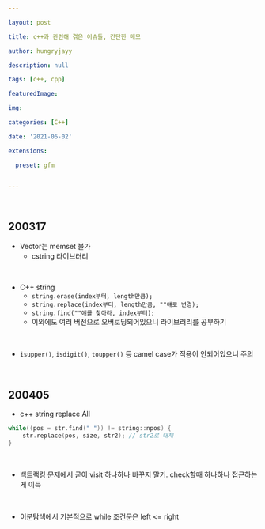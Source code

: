 ```yaml
---

layout: post

title: c++과 관련해 겪은 이슈들, 간단한 메모

author: hungryjayy

description: null

tags: [c++, cpp]

featuredImage: 

img: 

categories: [C++]

date: '2021-06-02'

extensions:

  preset: gfm


---
```


<br>

## 200317

* Vector는 memset 불가
  * cstring 라이브러리

<br>

* C++ string
  * `string.erase(index부터, length만큼);`
  * `string.replace(index부터, length만큼, ""얘로 변경);`
  * `string.find(""얘를 찾아라, index부터);`
  * 이외에도 여러 버전으로 오버로딩되어있으니 라이브러리를 공부하기

<br>

* `isupper()`, `isdigit()`, `toupper()` 등 camel case가 적용이 안되어있으니 주의

<br>

## 200405

* c++ string replace All

```c++
while((pos = str.find(" ")) != string::npos) {
    str.replace(pos, size, str2); // str2로 대체
}
```

<br>

* 백트랙킹 문제에서 굳이 visit 하나하나 바꾸지 말기. check할때 하나하나 접근하는게 이득

<br>

* 이분탐색에서 기본적으로 while 조건문은 left <= right 

<br>

